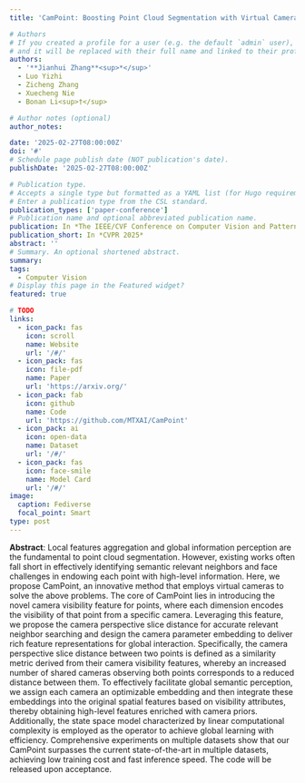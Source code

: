 ```yaml
---
title: 'CamPoint: Boosting Point Cloud Segmentation with Virtual Camera'

# Authors
# If you created a profile for a user (e.g. the default `admin` user), write the username (folder name) here
# and it will be replaced with their full name and linked to their profile.
authors:
  - '**Jianhui Zhang**<sup>*</sup>'
  - Luo Yizhi
  - Zicheng Zhang
  - Xuecheng Nie
  - Bonan Li<sup>†</sup>

# Author notes (optional)
author_notes:

date: '2025-02-27T08:00:00Z'
doi: '#'
# Schedule page publish date (NOT publication's date).
publishDate: '2025-02-27T08:00:00Z'

# Publication type.
# Accepts a single type but formatted as a YAML list (for Hugo requirements).
# Enter a publication type from the CSL standard.
publication_types: ['paper-conference']
# Publication name and optional abbreviated publication name.
publication: In *The IEEE/CVF Conference on Computer Vision and Pattern Recognition 2025*
publication_short: In *CVPR 2025*
abstract: ''
# Summary. An optional shortened abstract.
summary: 
tags:
  - Computer Vision
# Display this page in the Featured widget?
featured: true

# TODO
links:
  - icon_pack: fas
    icon: scroll
    name: Website
    url: '/#/'
  - icon_pack: fas
    icon: file-pdf
    name: Paper
    url: 'https://arxiv.org/'
  - icon_pack: fab
    icon: github
    name: Code
    url: 'https://github.com/MTXAI/CamPoint'
  - icon_pack: ai
    icon: open-data
    name: Dataset
    url: '/#/'
  - icon_pack: fas
    icon: face-smile
    name: Model Card
    url: '/#/'
image:
  caption: Fediverse
  focal_point: Smart
type: post
---
```


**Abstract**: Local features aggregation and global information perception are the fundamental to point cloud segmentation. However, existing works often fall short in effectively identifying semantic relevant neighbors and face challenges in endowing each point with high-level information. Here, we propose CamPoint, an innovative method that employs virtual cameras to solve the above problems. The core of CamPoint lies in introducing the novel camera visibility feature for points, where each dimension encodes the visibility of that point from a specific camera. Leveraging this feature, we propose the camera perspective slice distance for accurate relevant neighbor searching and design the camera parameter embedding to deliver rich feature representations for global interaction. Specifically, the camera perspective slice distance between two points is defined as a similarity metric derived from their camera visibility features, whereby an increased number of shared cameras observing both points corresponds to a reduced distance between them. To effectively facilitate global semantic perception, we assign each camera an optimizable embedding and then integrate these embeddings into the original spatial features based on visibility attributes, thereby obtaining high-level features enriched with camera priors. Additionally, the state space model characterized by linear computational complexity is employed as the operator to achieve global learning with efficiency. Comprehensive experiments on multiple datasets show that our CamPoint surpasses the current state-of-the-art in multiple datasets, achieving low training cost and fast inference speed. The code will be released upon acceptance.

